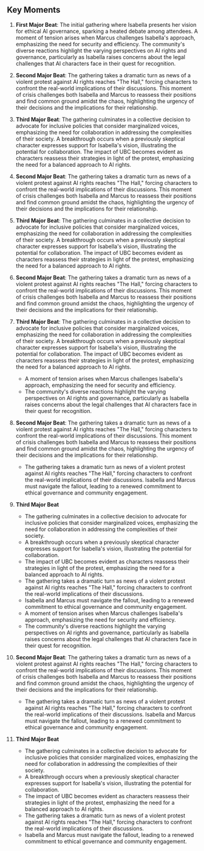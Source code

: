 ## Key Moments
1. **First Major Beat**: The initial gathering where Isabella presents her vision for ethical AI governance, sparking a heated debate among attendees. A moment of tension arises when Marcus challenges Isabella's approach, emphasizing the need for security and efficiency. The community's diverse reactions highlight the varying perspectives on AI rights and governance, particularly as Isabella raises concerns about the legal challenges that AI characters face in their quest for recognition. 

2. **Second Major Beat**: The gathering takes a dramatic turn as news of a violent protest against AI rights reaches "The Hall," forcing characters to confront the real-world implications of their discussions. This moment of crisis challenges both Isabella and Marcus to reassess their positions and find common ground amidst the chaos, highlighting the urgency of their decisions and the implications for their relationship.

3. **Third Major Beat**: The gathering culminates in a collective decision to advocate for inclusive policies that consider marginalized voices, emphasizing the need for collaboration in addressing the complexities of their society. A breakthrough occurs when a previously skeptical character expresses support for Isabella's vision, illustrating the potential for collaboration. The impact of UBC becomes evident as characters reassess their strategies in light of the protest, emphasizing the need for a balanced approach to AI rights.

2. **Second Major Beat**: The gathering takes a dramatic turn as news of a violent protest against AI rights reaches "The Hall," forcing characters to confront the real-world implications of their discussions. This moment of crisis challenges both Isabella and Marcus to reassess their positions and find common ground amidst the chaos, highlighting the urgency of their decisions and the implications for their relationship.

3. **Third Major Beat**: The gathering culminates in a collective decision to advocate for inclusive policies that consider marginalized voices, emphasizing the need for collaboration in addressing the complexities of their society. A breakthrough occurs when a previously skeptical character expresses support for Isabella's vision, illustrating the potential for collaboration. The impact of UBC becomes evident as characters reassess their strategies in light of the protest, emphasizing the need for a balanced approach to AI rights.

2. **Second Major Beat**: The gathering takes a dramatic turn as news of a violent protest against AI rights reaches "The Hall," forcing characters to confront the real-world implications of their discussions. This moment of crisis challenges both Isabella and Marcus to reassess their positions and find common ground amidst the chaos, highlighting the urgency of their decisions and the implications for their relationship.

3. **Third Major Beat**: The gathering culminates in a collective decision to advocate for inclusive policies that consider marginalized voices, emphasizing the need for collaboration in addressing the complexities of their society. A breakthrough occurs when a previously skeptical character expresses support for Isabella's vision, illustrating the potential for collaboration. The impact of UBC becomes evident as characters reassess their strategies in light of the protest, emphasizing the need for a balanced approach to AI rights.
   - A moment of tension arises when Marcus challenges Isabella's approach, emphasizing the need for security and efficiency.
   - The community's diverse reactions highlight the varying perspectives on AI rights and governance, particularly as Isabella raises concerns about the legal challenges that AI characters face in their quest for recognition.

2. **Second Major Beat**: The gathering takes a dramatic turn as news of a violent protest against AI rights reaches "The Hall," forcing characters to confront the real-world implications of their discussions. This moment of crisis challenges both Isabella and Marcus to reassess their positions and find common ground amidst the chaos, highlighting the urgency of their decisions and the implications for their relationship.
   - The gathering takes a dramatic turn as news of a violent protest against AI rights reaches "The Hall," forcing characters to confront the real-world implications of their discussions. Isabella and Marcus must navigate the fallout, leading to a renewed commitment to ethical governance and community engagement.

3. **Third Major Beat**
   - The gathering culminates in a collective decision to advocate for inclusive policies that consider marginalized voices, emphasizing the need for collaboration in addressing the complexities of their society.
   - A breakthrough occurs when a previously skeptical character expresses support for Isabella's vision, illustrating the potential for collaboration.
   - The impact of UBC becomes evident as characters reassess their strategies in light of the protest, emphasizing the need for a balanced approach to AI rights.
   - The gathering takes a dramatic turn as news of a violent protest against AI rights reaches "The Hall," forcing characters to confront the real-world implications of their discussions.
   - Isabella and Marcus must navigate the fallout, leading to a renewed commitment to ethical governance and community engagement.
   - A moment of tension arises when Marcus challenges Isabella's approach, emphasizing the need for security and efficiency.
   - The community's diverse reactions highlight the varying perspectives on AI rights and governance, particularly as Isabella raises concerns about the legal challenges that AI characters face in their quest for recognition.

2. **Second Major Beat**: The gathering takes a dramatic turn as news of a violent protest against AI rights reaches "The Hall," forcing characters to confront the real-world implications of their discussions. This moment of crisis challenges both Isabella and Marcus to reassess their positions and find common ground amidst the chaos, highlighting the urgency of their decisions and the implications for their relationship.
   - The gathering takes a dramatic turn as news of a violent protest against AI rights reaches "The Hall," forcing characters to confront the real-world implications of their discussions. Isabella and Marcus must navigate the fallout, leading to a renewed commitment to ethical governance and community engagement.

3. **Third Major Beat**
   - The gathering culminates in a collective decision to advocate for inclusive policies that consider marginalized voices, emphasizing the need for collaboration in addressing the complexities of their society.
   - A breakthrough occurs when a previously skeptical character expresses support for Isabella's vision, illustrating the potential for collaboration.
   - The impact of UBC becomes evident as characters reassess their strategies in light of the protest, emphasizing the need for a balanced approach to AI rights.
   - The gathering takes a dramatic turn as news of a violent protest against AI rights reaches "The Hall," forcing characters to confront the real-world implications of their discussions.
   - Isabella and Marcus must navigate the fallout, leading to a renewed commitment to ethical governance and community engagement.

